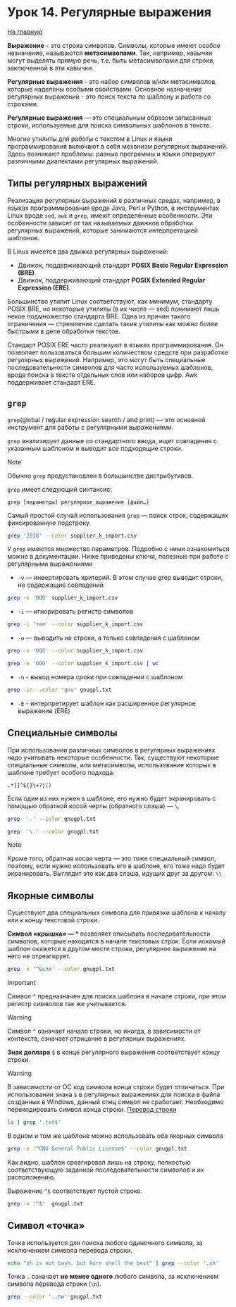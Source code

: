 # Урок 14. Регулярные выражения

[На главную](/mdk0401.github.io)

**Выражение** - это строка символов. Символы, которые имеют особое назначение, называются **метасимволами**. Так, например, кавычки могут выделять прямую речь, т.е. быть метасимволами для строки, заключенной в эти кавычки. 

**Регулярные выражения** - это набор символов и/или метасимволов, которые наделены особыми свойствами. Основное назначение регулярных выражений - это поиск текста по шаблону и работа со строками.

**Регулярные выражения** — это специальным образом записанные строки, используемые для поиска символьных шаблонов в тексте. 

Многие утилиты для работы с текстом в Linux и языки программирования включают в себя механизм регулярных выражений. Здесь возникают проблемы: разные программы и языки оперируют различными диалектами регулярных выражений. 

## Типы регулярных выражений
Реализации регулярных выражений в различных средах, например, в языках программирования вроде Java, Perl и Python, в инструментах Linux вроде `sed`, `awk` и `grep`, имеют определённые особенности. Эти особенности зависят от так называемых движков обработки регулярных выражений, которые занимаются интерпретацией шаблонов.

В Linux имеется два движка регулярных выражений:

+ Движок, поддерживающий стандарт **POSIX Basic Regular Expression (BRE)**.
+ Движок, поддерживающий стандарт **POSIX Extended Regular Expression (ERE)**.

Большинство утилит Linux соответствуют, как минимум, стандарту POSIX BRE, но некоторые утилиты (в их числе — sed) понимают лишь некое подмножество стандарта BRE. Одна из причин такого ограничения — стремление сделать такие утилиты как можно более быстрыми в деле обработки текстов.

Стандарт POSIX ERE часто реализуют в языках программирования. Он позволяет пользоваться большим количеством средств при разработке регулярных выражений. Например, это могут быть специальные последовательности символов для часто используемых шаблонов, вроде поиска в тексте отдельных слов или наборов цифр. Awk поддерживает стандарт ERE.

## `grep`
`grep`(global / regular expression search / and print) — это основной инструмент для работы с регулярными выражениями. 

`grep` анализирует данные со стандартного ввода, ищет совпадения с указанным шаблоном и выводит все подходящие строки. 

> [!NOTE]
> Обычно `grep` предустановлен в большинстве дистрибутивов. 

`grep` имеет следующий синтаксис:

```
grep [параметры] регулярное_выражение [файл…]
```

Самый простой случай использования `grep` — поиск строк, содержащих фиксированную подстроку.

```bash
grep '2018' --color supplier_k_import.csv
```

У `grep` имеются множество параметров. Подробно с ними ознакомиться можно в документации. Ниже приведены ключи, полезные при работе с регулярными выражениями

+ `-v` — инвертировать критерий. В этом случае grep выводит строки, не содержащие совпадений

```bash
grep -v 'ООО' supplier_k_import.csv
```

+ `-i` — игнорировать регистр символов

```bash
grep -i 'тел' --color supplier_k_import.csv
```

+ `-o` — выводить не строки, а только совпадения с шаблоном

```bash
grep -o 'ООО' --color supplier_k_import.csv

grep -o 'ООО' --color supplier_k_import.csv | wc
```

+ `-n` - вывод номера сроки при совпадении с шаблоном

```bash
grep -in --color "gnu" gnugpl.txt
```

+ `-E` - интерпретирует шаблон как расширенное регулярное выражение (ERE)

## Специальные символы
При использовании различных символов в регулярных выражениях надо учитывать некоторые особенности. Так, существуют некоторые специальные символы, или метасимволы, использование которых в шаблоне требует особого подхода. 

```
.*[]^${}\+?|()
```

Если один из них нужен в шаблоне, его нужно будет экранировать с помощью обратной косой черты (обратного слэша) — `\`.

```bash
grep  '.' --color gnugpl.txt

grep  '\.' --color gnugpl.txt
```

> [!NOTE]
> Кроме того, обратная косая черта — это тоже специальный символ, поэтому, если нужно использовать его в шаблоне, его тоже надо будет экранировать. Выглядит это как два слэша, идущих друг за другом: `\\`

## Якорные символы
Существуют два специальных символа для привязки шаблона к началу или к концу текстовой строки.

**Символ «крышка» — ^** позволяет описывать последовательности символов, которые находятся в начале текстовых строк. Если искомый шаблон окажется в другом месте строки, регулярное выражение на него не отреагирует. 

```bash
grep -n '^Если' --color gnugpl.txt
```

> [!IMPORTANT]
> Символ `^` предназначен для поиска шаблона в начале строки, при этом регистр символов так же учитывается.

> [!WARNING]
> Символ `^` означает начало строки, но иногда, в зависимости от контекста, означает отрицание в регулярных выражениях.

**Знак доллара** `$` в конце регулярного выражения соответствует концу строки.

> [!WARNING]
> В зависимости от ОС код символа конца строки будет отличаться. При использовании знака `$` в регулярных выражениях для поиска в файла созданных в Windows, данный спец символ не сработает. Необходимо перекодировать символ конца строки.
> [Перевод строки](https://ru.wikipedia.org/wiki/%D0%9F%D0%B5%D1%80%D0%B5%D0%B2%D0%BE%D0%B4_%D1%81%D1%82%D1%80%D0%BE%D0%BA%D0%B8)

```bash
ls | grep '.txt$'
```

В одном и том же шаблоне можно использовать оба якорных символа

```bash
grep -n '^GNU General Public License$' --color gnugpl.txt
```

Как видно, шаблон среагировал лишь на строку, полностью соответствующую заданной последовательности символов и их расположению.

Выражение `^$` соответствует пустой строке.

```bash
grep -n '^$'  gnugpl.txt
```

## Символ «точка»
Точка используется для поиска любого одиночного символа, за исключением символа перевода строки. 

```bash
echo "sh is not bash. but korn shell the best" | grep --color '.sh'
```

Точка `.` означает **не менее одного** любого символа, за исключением символа перевода строки (`\n`).

```bash
grep --color '..ли' gnugpl.txt
```


